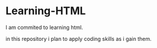 # Learning-HTML

I am commited to learning html.

in this repository i plan to apply coding skills as i gain them.
